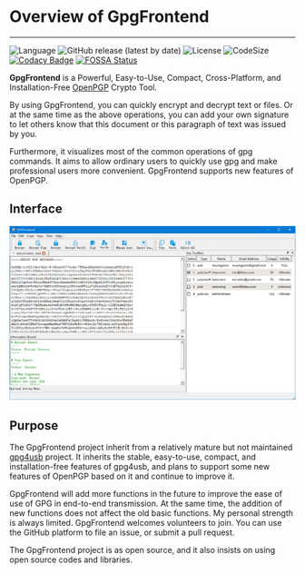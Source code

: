 # Overview of GpgFrontend
---
![Language](https://img.shields.io/badge/language-C%2B%2B-green)
![GitHub release (latest by date)](https://img.shields.io/github/v/release/saturneric/gpgfrontend)
![License](https://img.shields.io/badge/License-GPL--3.0-orange)
![CodeSize](https://img.shields.io/github/languages/code-size/saturneric/GpgFrontend)
[![Codacy Badge](https://app.codacy.com/project/badge/Grade/d1750e052a85430a8f1f84e58a0fceda)](https://www.codacy.com/gh/saturneric/GpgFrontend/dashboard?utm_source=github.com&amp;utm_medium=referral&amp;utm_content=saturneric/GpgFrontend&amp;utm_campaign=Badge_Grade)
[![FOSSA Status](https://app.fossa.com/api/projects/git%2Bgithub.com%2Fsaturneric%2FGpgFrontend.svg?type=shield)](https://app.fossa.com/projects/git%2Bgithub.com%2Fsaturneric%2FGpgFrontend?ref=badge_shield)

**GpgFrontend** is a Powerful, Easy-to-Use, Compact, Cross-Platform, and
Installation-Free [OpenPGP](https://www.openpgp.org/)
Crypto Tool.

By using GpgFrontend, you can quickly encrypt and decrypt text or files. Or at the same time as the above operations,
you can add your own signature to let others know that this document or this paragraph of text was issued by you.

Furthermore, it visualizes most of the common operations of gpg commands. It aims to allow ordinary users to quickly use
gpg and make professional users more convenient. GpgFrontend supports new features of OpenPGP.

## Interface

![Main ScreenShot](https://github.com/saturneric/Blob/blob/master/screenshots/main.png?raw=true)

## Purpose

The GpgFrontend project inherit from a relatively mature but not maintained [gpg4usb](https://www.gpg4usb.org/) project. It inherits the stable,
easy-to-use, compact, and installation-free features of gpg4usb, and plans to support some new features of OpenPGP based
on it and continue to improve it.

GpgFrontend will add more functions in the future to improve the ease of use of GPG in end-to-end transmission. At the
same time, the addition of new functions does not affect the old basic functions. My personal strength is always
limited. GpgFrontend welcomes volunteers to join. You can use the GitHub platform to file an issue, or submit a pull
request.

The GpgFrontend project is as open source, and it also insists on using open source codes and libraries.